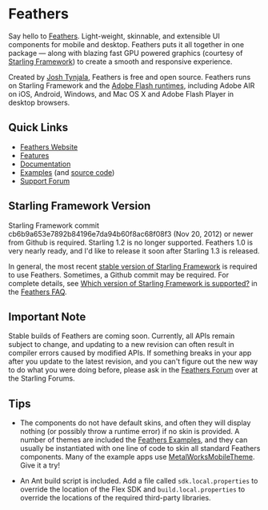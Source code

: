 # Feathers

Say hello to [Feathers](http://feathersui.com/). Light-weight, skinnable, and extensible UI components for mobile and desktop. Feathers puts it all together in one package — along with blazing fast GPU powered graphics (courtesy of [Starling Framework](http://starling-framework.org/)) to create a smooth and responsive experience.

Created by [Josh Tynjala](http://twitter.com/joshtynjala), Feathers is free and open source. Feathers runs on Starling Framework and the [Adobe Flash runtimes](http://gaming.adobe.com/technologies/), including Adobe AIR on iOS, Android, Windows, and Mac OS X and Adobe Flash Player in desktop browsers.

## Quick Links

* [Feathers Website](http://feathersui.com/)
* [Features](http://wiki.starling-framework.org/feathers/features)
* [Documentation](http://wiki.starling-framework.org/feathers/start)
* [Examples](http://feathersui.com/examples/) (and [source code](https://github.com/joshtynjala/feathers-examples))
* [Support Forum](http://forum.starling-framework.org/forum/feathers)

## Starling Framework Version

Starling Framework commit cb6b9a653e7892b84196e7da94b60f8ac68f08f3 (Nov 20, 2012) or newer from Github is required. Starling 1.2 is no longer supported. Feathers 1.0 is very nearly ready, and I'd like to release it soon after Starling 1.3 is released.

In general, the most recent [stable version of Starling Framework](http://gamua.com/starling/download/) is required to use Feathers. Sometimes, a Github commit may be required. For complete details, see [Which version of Starling Framework is supported?](http://wiki.starling-framework.org/feathers/faq#which_version_of_starling_framework_is_supported) in the [Feathers FAQ](http://wiki.starling-framework.org/feathers/faq).

## Important Note

Stable builds of Feathers are coming soon. Currently, all APIs remain subject to change, and updating to a new revision can often result in compiler errors caused by modified APIs. If something breaks in your app after you update to the latest revision, and you can't figure out the new way to do what you were doing before, please ask in the [Feathers Forum](http://forum.starling-framework.org/forum/feathers) over at the Starling Forums.

## Tips

* The components do not have default skins, and often they will display nothing (or possibly throw a runtime error) if no skin is provided. A number of themes are included the [Feathers Examples](http://feathersui.com/examples/), and they can usually be instantiated with one line of code to skin all standard Feathers components. Many of the example apps use [MetalWorksMobileTheme](https://github.com/joshtynjala/feathers-examples/tree/master/MetalWorksMobileTheme). Give it a try!

* An Ant build script is included. Add a file called `sdk.local.properties` to override the location of the Flex SDK and `build.local.properties` to override the locations of the required third-party libraries.